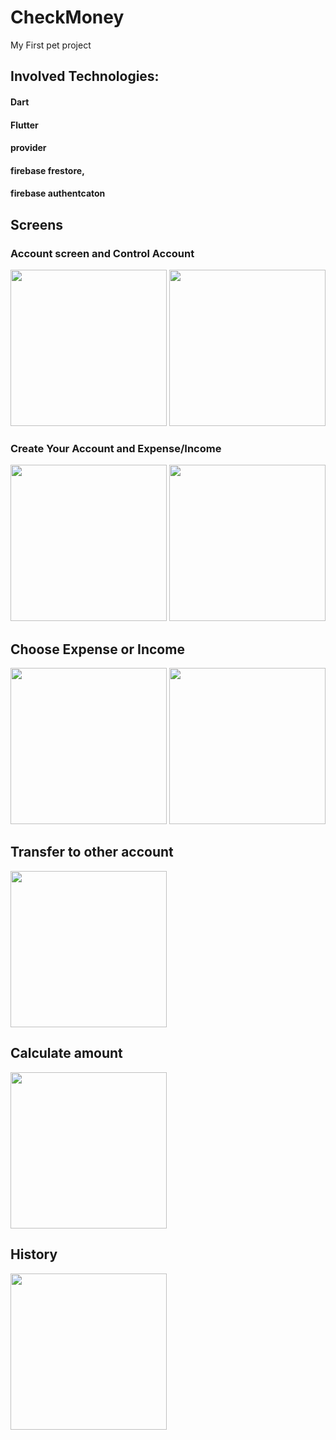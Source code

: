 # CheckMoney


My First pet project
## Involved Technologies:

#### Dart
#### Flutter
#### provider
#### firebase frestore,
#### firebase authentcaton



## Screens 

### Account screen and  Control Account


<img src="https://i.postimg.cc/tgqyxrWw/Screenshot-2.png" width = "250" > <img src= "https://i.postimg.cc/qRQG770W/2022-08-05-100542.png)" width = "250">

### Create Your Account and Expense/Income

<img src="https://i.postimg.cc/h4fypHng/2022-08-05-100753.png" width = "250"> <img src="https://i.postimg.cc/QtnWPKjN/2022-08-05-100701.png" width = "250">


## Choose Expense or Income
<img src="https://i.postimg.cc/N0v87z4s/Screenshot-3.png" width = "250">  <img src="https://i.postimg.cc/3JZvpxqw/2022-08-05-101658.png" width = "250">

## Transfer to other account
<img src="https://i.postimg.cc/6pj4j1tJ/2022-08-05-102026.png" width = "250">

## Calculate amount
<img src="https://i.postimg.cc/CKZykdcT/Screenshot-1.png" width = "250">

## History
<img src="https://i.postimg.cc/fyjrPL8m/Screenshot-1666694130.png" width = "250">
